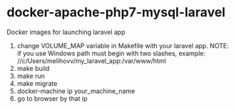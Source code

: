 # docker-apache-php7-mysql-laravel
Docker images for launching laravel app

1. change VOLUME_MAP variable in Makefile with your laravel app.
NOTE: if you use Windows path must begin with two slashes, example:
//c/Users/melihovv/my_laravel_app:/var/www/html
2. make build
3. make run
4. make migrate
5. docker-machine ip your_machine_name
6. go to browser by that ip

